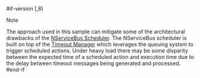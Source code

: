 #if-version [,8)
> [!NOTE]
> The approach used in this sample can mitigate some of the architectural drawbacks of the [NServiceBus Scheduler](/nservicebus/scheduling/). The NServiceBus scheduler is built on top of the [Timeout Manager](/nservicebus/messaging/timeout-manager.md) which leverages the queuing system to trigger scheduled actions. Under heavy load there may be some disparity between the expected time of a scheduled action and execution time due to the delay between timeout messages being generated and processed.
#end-if